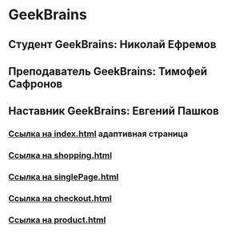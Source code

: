 # GeekBrains

## Студент GeekBrains: Николай Ефремов

## Преподаватель GeekBrains: Тимофей Сафронов

## Наставник GeekBrains: Евгений Пашков

### [Ссылка на index.html](https://efrem005.github.io/Geekbrains/index.html) адаптивная страница

### [Ссылка на shopping.html](https://efrem005.github.io/Geekbrains/shopping.html)

### [Ссылка на singlePage.html](https://efrem005.github.io/Geekbrains/singlePage.html)

### [Ссылка на checkout.html](https://efrem005.github.io/Geekbrains/checkout.html)

### [Ссылка на product.html](https://efrem005.github.io/Geekbrains/product.html)
